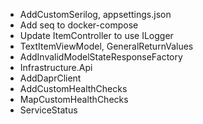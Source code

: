 * AddCustomSerilog, appsettings.json
* Add seq to docker-compose
* Update ItemController to use ILogger
* TextItemViewModel, GeneralReturnValues
* AddInvalidModelStateResponseFactory
* Infrastructure.Api
* AddDaprClient
* AddCustomHealthChecks
* MapCustomHealthChecks
* ServiceStatus